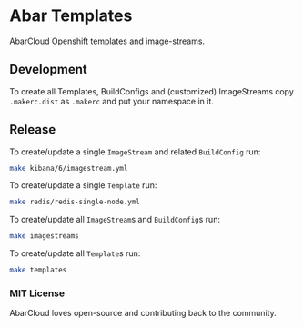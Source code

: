 # Abar Templates

AbarCloud Openshift templates and image-streams.

## Development
To create all Templates, BuildConfigs and (customized) ImageStreams copy `.makerc.dist` as `.makerc` and put your namespace in it. 

## Release
To create/update a single `ImageStream` and related `BuildConfig` run:
```sh
make kibana/6/imagestream.yml
```
To create/update a single `Template` run:
```sh
make redis/redis-single-node.yml
```

To create/update all `ImageStream`s and `BuildConfig`s run:
```sh
make imagestreams
```

To create/update all `Template`s run:
```sh
make templates
```

### MIT License
AbarCloud loves open-source and contributing back to the community.
